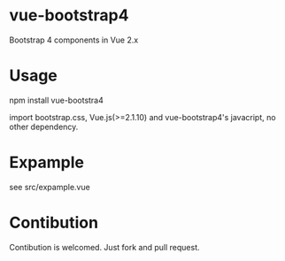 # vue-bootstrap4
Bootstrap 4 components in Vue 2.x

# Usage
npm install vue-bootstra4

import bootstrap.css, Vue.js(>=2.1.10) and vue-bootstrap4's javacript, no other dependency.

# Expample
see src/expample.vue

# Contibution
Contibution is welcomed. Just fork and pull request.
